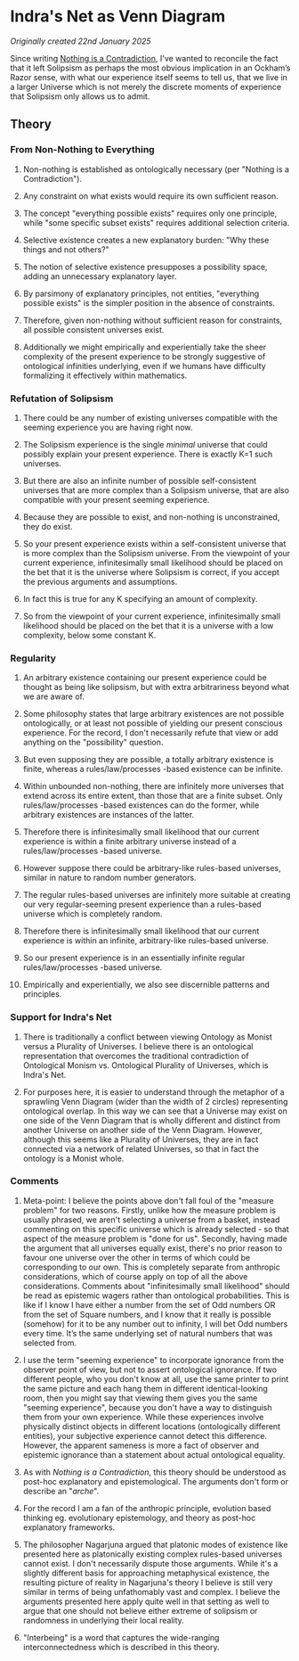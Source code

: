 # Indra's Net as Venn Diagram

*Originally created 22nd January 2025*

Since writing [Nothing is a Contradiction](Nothing%20is%20a%20Contradiction.md), I've wanted to reconcile the fact that it left Solipsism as perhaps the most obvious implication in an Ockham’s Razor sense, with what our experience itself seems to tell us, that we live in a larger Universe which is not merely the discrete moments of experience that Solipsism only allows us to admit.

## Theory

### From Non-Nothing to Everything

1. Non-nothing is established as ontologically necessary (per "Nothing is a Contradiction").

1. Any constraint on what exists would require its own sufficient reason.

1. The concept "everything possible exists" requires only one principle, while "some specific subset exists" requires additional selection criteria.

1. Selective existence creates a new explanatory burden: "Why these things and not others?"

1. The notion of selective existence presupposes a possibility space, adding an unnecessary explanatory layer.

1. By parsimony of explanatory principles, not entities, "everything possible exists" is the simpler position in the absence of constraints.

1. Therefore, given non-nothing without sufficient reason for constraints, all possible consistent universes exist.

1. Additionally we might empirically and experientially take the sheer complexity of the present experience to be strongly suggestive of ontological infinities underlying, even if we humans have difficulty formalizing it effectively within mathematics.

### Refutation of Solipsism

1. There could be any number of existing universes compatible with the seeming experience you are having right now.

1. The Solipsism experience is the single *minimal* universe that could possibly explain your present experience. There is exactly K=1 such universes.

1. But there are also an infinite number of possible self-consistent universes that are more complex than a Solipsism universe, that are also compatible with your present seeming experience.

1. Because they are possible to exist, and non-nothing is unconstrained, they do exist.

1. So your present experience exists within a self-consistent universe that is more complex than the Solipsism universe. From the viewpoint of your current experience, infinitesimally small likelihood should be placed on the bet that it is the universe where Solipsism is correct, if you accept the previous arguments and assumptions.

1. In fact this is true for any K specifying an amount of complexity.

1. So from the viewpoint of your current experience, infinitesimally small likelihood should be placed on the bet that it is a universe with a low complexity, below some constant K.

### Regularity

1. An arbitrary existence containing our present experience could be thought as being like solipsism, but with extra arbitrariness beyond what we are aware of.

1. Some philosophy states that large arbitrary existences are not possible ontologically, or at least not possible of yielding our present conscious experience. For the record, I don't necessarily refute that view or add anything on the "possibility" question.

1. But even supposing they are possible, a totally arbitrary existence is finite, whereas a rules/law/processes -based existence can be infinite.

1. Within unbounded non-nothing, there are infinitely more universes that extend across its entire extent, than those that are a finite subset. Only rules/law/processes -based existences can do the former, while arbitrary existences are instances of the latter.

1. Therefore there is infinitesimally small likelihood that our current experience is within a finite arbitrary universe instead of a rules/law/processes -based universe.

1. However suppose there could be arbitrary-like rules-based universes, similar in nature to random number generators.

1. The regular rules-based universes are infinitely more suitable at creating our very regular-seeming present experience than a rules-based universe which is completely random.

1. Therefore there is infinitesimally small likelihood that our current experience is within an infinite, arbitrary-like rules-based universe.

1. So our present experience is in an essentially infinite regular rules/law/processes -based universe.

1. Empirically and experientially, we also see discernible patterns and principles.

### Support for Indra's Net

1. There is traditionally a conflict between viewing Ontology as Monist versus a Plurality of Universes. I believe there is an ontological representation that overcomes the traditional contradiction of Ontological Monism vs. Ontological Plurality of Universes, which is Indra's Net.

1. For purposes here, it is easier to understand through the metaphor of a sprawling Venn Diagram (wider than the width of 2 circles) representing ontological overlap. In this way we can see that a Universe may exist on one side of the Venn Diagram that is wholly different and distinct from another Universe on another side of the Venn Diagram. However, although this seems like a Plurality of Universes, they are in fact connected via a network of related Universes, so that in fact the ontology is a Monist whole.

### Comments

1. Meta-point: I believe the points above don't fall foul of the "measure problem" for two reasons. Firstly, unlike how the measure problem is usually phrased, we aren't selecting a universe from a basket, instead commenting on this specific universe which is already selected - so that aspect of the measure problem is "done for us". Secondly, having made the argument that all universes equally exist, there's no prior reason to favour one universe over the other in terms of which could be corresponding to our own. This is completely separate from anthropic considerations, which of course apply on top of all the above considerations. Comments about "infinitesimally small likelihood" should be read as epistemic wagers rather than ontological probabilities. This is like if I know I have either a number from the set of Odd numbers OR from the set of Square numbers, and I know that it really is possible (somehow) for it to be any number out to infinity, I will bet Odd numbers every time. It’s the same underlying set of natural numbers that was selected from.

1. I use the term "seeming experience" to incorporate ignorance from the observer point of view, but not to assert ontological ignorance. If two different people, who you don't know at all, use the same printer to print the same picture and each hang them in different identical-looking room, then you might say that viewing them gives you the same "seeming experience", because you don't have a way to distinguish them from your own experience. While these experiences involve physically distinct objects in different locations (ontologically different entities), your subjective experience cannot detect this difference. However, the apparent sameness is more a fact of observer and epistemic ignorance than a statement about actual ontological equality.

1. As with *Nothing is a Contradiction*, this theory should be understood as post-hoc explanatory and epistemological. The arguments don't form or describe an "*arche*".

1. For the record I am a fan of the anthropic principle, evolution based thinking eg. evolutionary epistemology, and theory as post-hoc explanatory frameworks.

1. The philosopher Nagarjuna argued that platonic modes of existence like presented here as platonically existing complex rules-based universes cannot exist. I don't necessarily dispute those arguments. While it's a slightly different basis for approaching metaphysical existence, the resulting picture of reality in Nagarjuna's theory I believe is still very similar in terms of being unfathomably vast and complex. I believe the arguments presented here apply quite well in that setting as well to argue that one should not believe either extreme of solipsism or randomness in underlying their local reality.

1. "Interbeing" is a word that captures the wide-ranging interconnectedness which is described in this theory.

